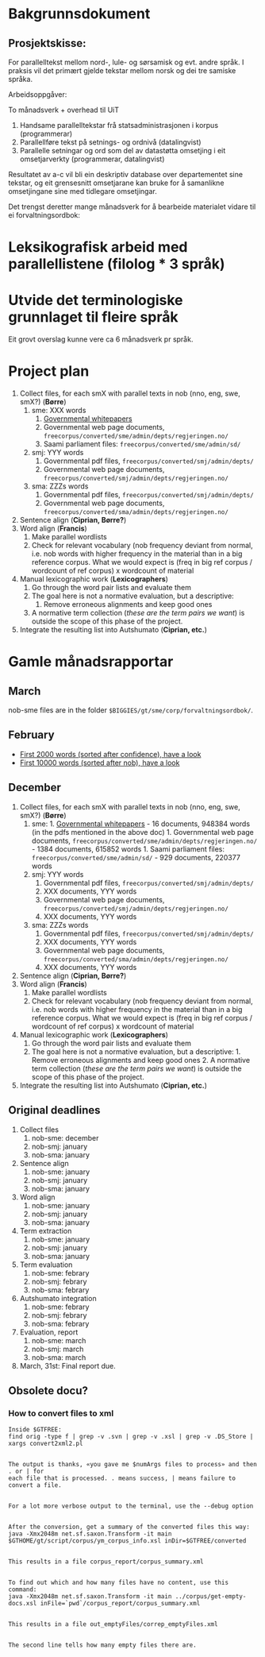 # Bakgrunnsdokument

## Prosjektskisse:

For parallelltekst mellom nord-, lule- og sørsamisk og evt. andre språk. I praksis vil det primært gjelde tekstar mellom norsk og dei tre samiske språka.

Arbeidsoppgåver:

To månadsverk + overhead til UiT

1. Handsame parallelltekstar frå statsadministrasjonen i korpus (programmerar)
1. Parallellføre tekst på setnings- og ordnivå (datalingvist)
1. Parallelle setningar og ord som del av datastøtta omsetjing i eit omsetjarverkty (programmerar, datalingvist)

Resultatet av a-c vil bli ein deskriptiv database over departementet sine tekstar, og eit grensesnitt omsetjarane kan bruke for å samanlikne omsetjingane sine med tidlegare omsetjingar.

Det trengst deretter mange månadsverk for å bearbeide materialet vidare til ei forvaltningsordbok:

# Leksikografisk arbeid med parallellistene (filolog \* 3 språk)

# Utvide det terminologiske grunnlaget til fleire språk

Eit grovt overslag kunne vere ca 6 månadsverk pr språk.

# Project plan

1. Collect files, for each smX with parallel texts in nob (nno, eng, swe, smX?) (**Børre**)
   1. sme: XXX words
      1. [Governmental whitepapers](../ling/corpus_norwegianwhitepapers.html)
      2. Governmental web page documents, `freecorpus/converted/sme/admin/depts/regjeringen.no/`
      3. Saami parliament files: `freecorpus/converted/sme/admin/sd/`
   2. smj: YYY words
      1. Governmental pdf files, `freecorpus/converted/smj/admin/depts/`
      2. Governmental web page documents, `freecorpus/converted/smj/admin/depts/regjeringen.no/`
   3. sma: ZZZs words
      1. Governmental pdf files, `freecorpus/converted/smj/admin/depts/`
      2. Governmental web page documents, `freecorpus/converted/sma/admin/depts/regjeringen.no/`
2. Sentence align (**Ciprian, Børre?**)
3. Word align (**Francis**)
   1. Make parallel wordlists
   2. Check for relevant vocabulary (nob frequency deviant from normal, i.e. nob words with higher frequency in the material than in a big reference corpus. What we would expect is (freq in big ref corpus / wordcount of ref corpus) x wordcount of material
4. Manual lexicographic work (**Lexicographers**)
   1. Go through the word pair lists and evaluate them
   2. The goal here is not a normative evaluation, but a descriptive:
      1. Remove erroneous alignments and keep good ones
   3. A normative term collection (_these are the term pairs we want_) is outside
      the scope of this phase of the project.
5. Integrate the resulting list into Autshumato (**Ciprian, etc.**)

# Gamle månadsrapportar

## March

nob-sme files are in the folder `$BIGGIES/gt/sme/corp/forvaltningsordbok/`.

## February

- [First 2000 words (sorted after confidence), have a look](2000.html)
- [First 10000 words (sorted after nob), have a look](10000.html)

## December

1. Collect files, for each smX with parallel texts in nob (nno, eng, swe, smX?) (**Børre**)
   1. sme: 1. [Governmental whitepapers](../ling/corpus_norwegianwhitepapers.html) -
      16 documents, 948384 words (in the pdfs mentioned in the above doc) 1. Governmental web page documents, `freecorpus/converted/sme/admin/depts/regjeringen.no/` -
      1384 documents, 615852 words 1. Saami parliament files: `freecorpus/converted/sme/admin/sd/` -
      929 documents, 220377 words
   1. smj: YYY words
      1. Governmental pdf files, `freecorpus/converted/smj/admin/depts/`
      2. XXX documents, YYY words
      3. Governmental web page documents, `freecorpus/converted/smj/admin/depts/regjeringen.no/`
      4. XXX documents, YYY words
   1. sma: ZZZs words
      1. Governmental pdf files, `freecorpus/converted/smj/admin/depts/`
      2. XXX documents, YYY words
      3. Governmental web page documents, `freecorpus/converted/sma/admin/depts/regjeringen.no/`
      4. XXX documents, YYY words
2. Sentence align (**Ciprian, Børre?**)
3. Word align (**Francis**)
   1. Make parallel wordlists
   2. Check for relevant vocabulary (nob frequency deviant from normal, i.e. nob words with higher frequency in the material than in a big reference corpus. What we would expect is (freq in big ref corpus / wordcount of ref corpus) x wordcount of material
4. Manual lexicographic work (**Lexicographers**)
   1. Go through the word pair lists and evaluate them
   2. The goal here is not a normative evaluation, but a descriptive: 1. Remove erroneous alignments and keep good ones 2. A normative term collection (_these are the term pairs we want_) is outside
      the scope of this phase of the project.
5. Integrate the resulting list into Autshumato (**Ciprian, etc.**)

## Original deadlines

1. Collect files
   1. nob-sme: december
   2. nob-smj: january
   3. nob-sma: january
2. Sentence align
   1. nob-sme: january
   2. nob-smj: january
   3. nob-sma: january
3. Word align
   1. nob-sme: january
   2. nob-smj: january
   3. nob-sma: january
4. Term extraction
   1. nob-sme: january
   2. nob-smj: january
   3. nob-sma: january
5. Term evaluation
   1. nob-sme: febrary
   2. nob-smj: febrary
   3. nob-sma: febrary
6. Autshumato integration
   1. nob-sme: febrary
   2. nob-smj: febrary
   3. nob-sma: febrary
7. Evaluation, report
   1. nob-sme: march
   2. nob-smj: march
   3. nob-sma: march
8. March, 31st: Final report due.

## Obsolete docu?

### How to convert files to xml

```
Inside $GTFREE:
find orig -type f | grep -v .svn | grep -v .xsl | grep -v .DS_Store | xargs convert2xml2.pl


The output is thanks, «you gave me $numArgs files to process» and then . or | for
each file that is processed. . means success, | means failure to convert a file.


For a lot more verbose output to the terminal, use the --debug option


After the conversion, get a summary of the converted files this way:
java -Xmx2048m net.sf.saxon.Transform -it main $GTHOME/gt/script/corpus/ym_corpus_info.xsl inDir=$GTFREE/converted


This results in a file corpus_report/corpus_summary.xml


To find out which and how many files have no content, use this command:
java -Xmx2048m net.sf.saxon.Transform -it main ../corpus/get-empty-docs.xsl inFile=`pwd`/corpus_report/corpus_summary.xml


This results in a file out_emptyFiles/correp_emptyFiles.xml


The second line tells how many empty files there are.
```
